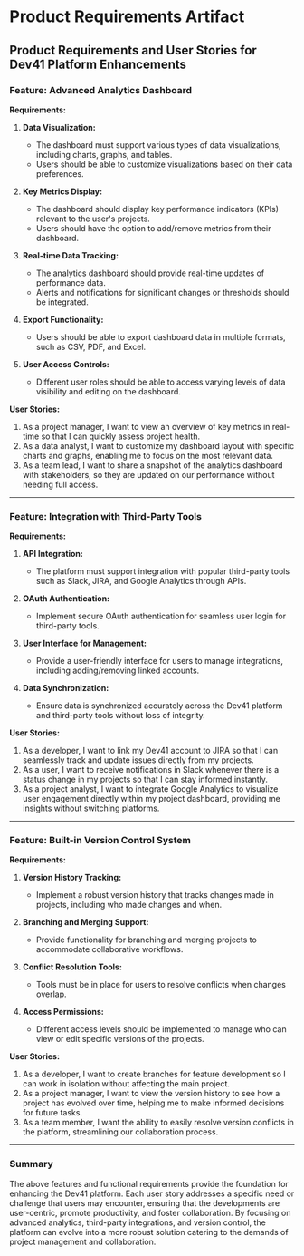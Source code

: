 # Product Requirements Artifact

## Product Requirements and User Stories for Dev41 Platform Enhancements

### Feature: Advanced Analytics Dashboard

**Requirements:**
1. **Data Visualization:** 
   - The dashboard must support various types of data visualizations, including charts, graphs, and tables.
   - Users should be able to customize visualizations based on their data preferences.

2. **Key Metrics Display:**
   - The dashboard should display key performance indicators (KPIs) relevant to the user's projects.
   - Users should have the option to add/remove metrics from their dashboard.

3. **Real-time Data Tracking:**
   - The analytics dashboard should provide real-time updates of performance data.
   - Alerts and notifications for significant changes or thresholds should be integrated.

4. **Export Functionality:**
   - Users should be able to export dashboard data in multiple formats, such as CSV, PDF, and Excel.

5. **User Access Controls:**
   - Different user roles should be able to access varying levels of data visibility and editing on the dashboard.

**User Stories:**
1. As a project manager, I want to view an overview of key metrics in real-time so that I can quickly assess project health.
2. As a data analyst, I want to customize my dashboard layout with specific charts and graphs, enabling me to focus on the most relevant data.
3. As a team lead, I want to share a snapshot of the analytics dashboard with stakeholders, so they are updated on our performance without needing full access.

---

### Feature: Integration with Third-Party Tools

**Requirements:**
1. **API Integration:**
   - The platform must support integration with popular third-party tools such as Slack, JIRA, and Google Analytics through APIs.
   
2. **OAuth Authentication:**
   - Implement secure OAuth authentication for seamless user login for third-party tools.

3. **User Interface for Management:**
   - Provide a user-friendly interface for users to manage integrations, including adding/removing linked accounts.

4. **Data Synchronization:**
   - Ensure data is synchronized accurately across the Dev41 platform and third-party tools without loss of integrity.

**User Stories:**
1. As a developer, I want to link my Dev41 account to JIRA so that I can seamlessly track and update issues directly from my projects.
2. As a user, I want to receive notifications in Slack whenever there is a status change in my projects so that I can stay informed instantly.
3. As a project analyst, I want to integrate Google Analytics to visualize user engagement directly within my project dashboard, providing me insights without switching platforms.

---

### Feature: Built-in Version Control System

**Requirements:**
1. **Version History Tracking:**
   - Implement a robust version history that tracks changes made in projects, including who made changes and when.
   
2. **Branching and Merging Support:**
   - Provide functionality for branching and merging projects to accommodate collaborative workflows.

3. **Conflict Resolution Tools:**
   - Tools must be in place for users to resolve conflicts when changes overlap.

4. **Access Permissions:**
   - Different access levels should be implemented to manage who can view or edit specific versions of the projects.

**User Stories:**
1. As a developer, I want to create branches for feature development so I can work in isolation without affecting the main project.
2. As a project manager, I want to view the version history to see how a project has evolved over time, helping me to make informed decisions for future tasks.
3. As a team member, I want the ability to easily resolve version conflicts in the platform, streamlining our collaboration process.

---

### Summary
The above features and functional requirements provide the foundation for enhancing the Dev41 platform. Each user story addresses a specific need or challenge that users may encounter, ensuring that the developments are user-centric, promote productivity, and foster collaboration. By focusing on advanced analytics, third-party integrations, and version control, the platform can evolve into a more robust solution catering to the demands of project management and collaboration.